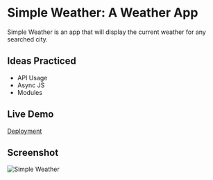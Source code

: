 
# Simple Weather: A Weather App

Simple Weather is an app that will display the current weather for any searched city.


## Ideas Practiced
* API Usage
* Async JS
* Modules






 ## Live Demo
[Deployment](https://scott-hall7.github.io/weather-app/)
 

## Screenshot

![Simple Weather](https://imgur.com/a/sJoVvyq)


